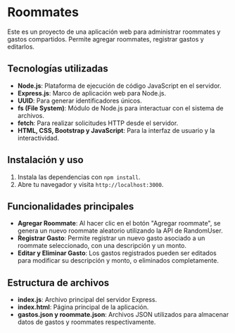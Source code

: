 # Roommates 

Este es un proyecto de una aplicación web para administrar roommates y gastos compartidos. Permite agregar roommates, registrar gastos y editarlos.

## Tecnologías utilizadas

- **Node.js**: Plataforma de ejecución de código JavaScript en el servidor.
- **Express.js**: Marco de aplicación web para Node.js.
- **UUID**: Para generar identificadores únicos.
- **fs (File System)**: Módulo de Node.js para interactuar con el sistema de archivos.
- **fetch**: Para realizar solicitudes HTTP desde el servidor.
- **HTML, CSS, Bootstrap y JavaScript**: Para la interfaz de usuario y la interactividad.

## Instalación y uso

1. Instala las dependencias con `npm install`.
2. Abre tu navegador y visita `http://localhost:3000`.

## Funcionalidades principales

- **Agregar Roommate**: Al hacer clic en el botón "Agregar roommate", se genera un nuevo roommate aleatorio utilizando la API de RandomUser.
- **Registrar Gasto**: Permite registrar un nuevo gasto asociado a un roommate seleccionado, con una descripción y un monto.
- **Editar y Eliminar Gasto**: Los gastos registrados pueden ser editados para modificar su descripción y monto, o eliminados completamente.

## Estructura de archivos

- **index.js**: Archivo principal del servidor Express.
- **index.html**: Página principal de la aplicación.
- **gastos.json y roommate.json**: Archivos JSON utilizados para almacenar datos de gastos y roommates respectivamente.
